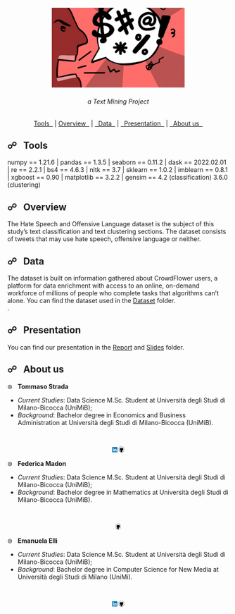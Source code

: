 <p align="center">
  <img src="https://github.com/emanuelaelli/Text_Mining/blob/main/Images/Hate-speech-Facebook-takes-down-post-calling-for-deporting-criminal-illegal-immigrants-750x450.jpg" width="60%">
</p>
  <h6 align="center">a Text Mining Project</h6>
<p align="center">
  <a href="#tools">Tools &nbsp;</a> |
  <a href="#overview">Overview &nbsp;</a> |
  <a href="#data">&nbsp; Data &nbsp;</a> |
  <a href="#presentation">&nbsp; Presentation &nbsp;</a> |
  <a href="#aboutus">&nbsp; About us &nbsp;</a>
</p>

<a name="tools"></a>
## &#9741; &nbsp; Tools
numpy == 1.21.6   |
pandas == 1.3.5  |
seaborn == 0.11.2  |
dask == 2022.02.01  |
re == 2.2.1  |
bs4 == 4.6.3  |
nltk == 3.7  |
sklearn == 1.0.2  |
imblearn == 0.8.1  |
xgboost == 0.90  |
matplotlib == 3.2.2  |
gensim == 4.2 (classification) 3.6.0 (clustering)

<a name="overview"></a>
## &#9741; &nbsp; Overview
The Hate Speech and Offensive Language dataset is the subject of this study’s text classification and text clustering sections.
The dataset consists of tweets that may use hate speech, offensive language or neither.

<a name="data"></a>
## &#9741; &nbsp; Data
The dataset is built on information gathered about CrowdFlower users, a platform for data enrichment with access to an online, on-demand workforce of millions of people who complete tasks that algorithms can’t alone.
You can find the dataset used in the <a href="https://github.com/TStrada/Text_Mining/blob/main/Dataset/labeled_data.csv">Dataset</a> folder.<br>.

<a name="presentation"></a>
## &#9741; &nbsp; Presentation 
You can find our presentation in the <a href="https://github.com/TStrada/Text_Mining/blob/main/">Report</a> and <a href="https://github.com/TStrada/Text_Mining/blob/main/">Slides</a> folder.<br>


<a name="aboutus"></a>
## &#9741; &nbsp; About us

&#8860; &nbsp; **Tommaso Strada** 

- *Current Studies*: Data Science M.Sc. Student at Università degli Studi di Milano-Bicocca (UniMiB);
- *Background*: Bachelor degree in Economics and Business Administration at Università degli Studi di Milano-Bicocca (UniMiB).
<br>

<p align = "center">
<a href = "https://linkedin.com/in/TommasoStrada"><img src="https://github.com/TStrada/TStrada/blob/main/LinkedIn_logo.png" width = "2.3%"></a>
  <a href = "https://github.com/TStrada"><img src="https://github.com/TStrada/TStrada/blob/main/GitHub_image.png" width = "2.5%"></a>
</p>

&#8860; &nbsp; **Federica Madon**

- *Current Studies*: Data Science M.Sc. Student at Università degli Studi di Milano-Bicocca (UniMiB);
- *Background*: Bachelor degree in Mathematics at Università degli Studi di Milano-Bicocca (UniMiB). 
<br>

<p align = "center">
  <a href = "https://github.com/f-madon"><img src="https://github.com/TStrada/TStrada/blob/main/GitHub_image.png" width = "2.5%"></a>
</p>

&#8860; &nbsp; **Emanuela Elli**

- *Current Studies*: Data Science M.Sc. Student at Università degli Studi di Milano-Bicocca (UniMiB);
- *Background*: Bachelor degree in Computer Science for New Media at Università degli Studi di Milano (UniMi).
<br>

<p align = "center">
<a href = "https://www.linkedin.com/in/emanuela-elli-82137b206/"><img src="https://github.com/TStrada/TStrada/blob/main/LinkedIn_logo.png" width = "2.3%"></a>
  <a href = "https://github.com/emanuelaelli"><img src="https://github.com/TStrada/TStrada/blob/main/GitHub_image.png" width = "2.5%"></a>
</p>

<p align = "center">
</p>

